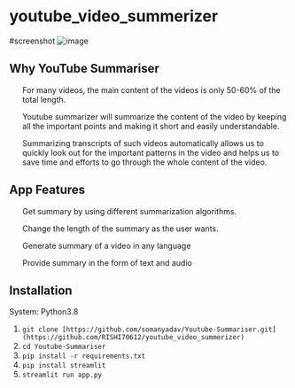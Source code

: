 # youtube_video_summerizer
#screenshot 
![image](https://github.com/RISHI70612/youtube_video_summerizer/assets/84913910/f2f515b6-33d5-43d3-9fa7-3453be6bb9fd)


## Why YouTube Summariser

<ul>For many videos, the main content of the videos is only 50-60% of the total length.</ul>

<ul>Youtube summarizer will summarize the content of the video by keeping all the important points and making it short and easily understandable.</ul>

<ul>Summarizing transcripts of such videos automatically allows us to quickly look out for the important patterns in the video and helps us to save time and efforts to go through the whole content of the video.</ul>

## App Features

<ol>Get summary by using different summarization algorithms.</ol>

<ol>Change the length of the summary as the user wants.</ol>

<ol>Generate summary of a video in any language</ol>

<ol>Provide summary in the form of text and audio</ol>

## Installation

System: Python3.8

1. ```git clone [https://github.com/somanyadav/Youtube-Summariser.git](https://github.com/RISHI70612/youtube_video_summerizer)```
2. ```cd Youtube-Summariser```
3. ```pip install -r requirements.txt```
4. ```pip install streamlit```
5. ```streamlit run app.py```


